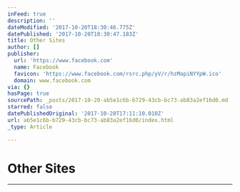 ```yaml
---
inFeed: true
description: ''
dateModified: '2017-10-20T18:30:46.775Z'
datePublished: '2017-10-20T18:30:47.183Z'
title: Other Sites
author: []
publisher:
  url: 'https://www.facebook.com'
  name: Facebook
  favicon: 'https://www.facebook.com/rsrc.php/yV/r/hzMapiNYYpW.ico'
  domain: www.facebook.com
via: {}
hasPage: true
sourcePath: _posts/2017-10-20-ab5e1c6b-b729-43cb-bc73-ab83a2ef16d0.md
starred: false
datePublishedOriginal: '2017-10-20T17:11:10.010Z'
url: ab5e1c6b-b729-43cb-bc73-ab83a2ef16d0/index.html
_type: Article

---
```

# Other Sites

---